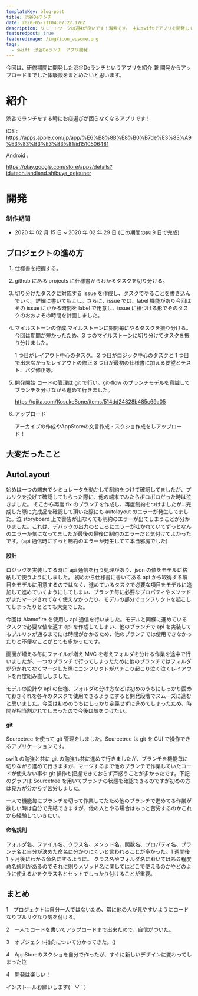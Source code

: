 ```yaml
---
templateKey: blog-post
title: 渋谷Deランチ
date: 2020-05-21T04:07:27.176Z
description: リモートワークは週4が良いです！海紫です。　主にswiftでアプリを開発してます。
featuredpost: true
featuredimage: /img/icon_ausome.png
tags:
  - swift　渋谷Deランチ　アプリ開発
---
```

今回は、研修期間に開発した渋谷Deランチというアプリを紹介 兼 開発からアップロードまでした体験談をまとめたいと思います。

# 紹介

渋谷でランチをする時にお店選びが困らなくなるアプリです！

iOS :　<https://apps.apple.com/jp/app/%E6%B8%8B%E8%B0%B7de%E3%83%A9%E3%83%B3%E3%83%81/id1510506481>

Android :

<https://play.google.com/store/apps/details?id=tech.landland.shibuya_dejeuner>

# 開発

### 制作期間

* 2020 年 02 月 15 日 ~ 2020 年 02 年 29 日 (この期間の内 9 日で完成)

## プロジェクトの進め方

1. 仕様書を把握する。
2. github にある projects に仕様書からわかるタスクを切り分ける。
3. 切り分けたタスクに対応する issue を作成し、タスクでやることを書き込んでいく。詳細に書いてもよし。さらに、issue では、label 機能があり今回はその issue にかかる時間を label で用意し、issue に紐づける形でそのタスクのおおよその時間を計画しました。
4. マイルストーンの作成  マイルストーンに期間毎にやるタスクを振り分ける。
   今回は期間が短かったため、3 つのマイルストーンに切り分けてタスクを振り分けました。

    1 つ目がレイアウト中心のタスク。  2 つ目がロジック中心のタスクと 1 つ目で出来なかったレイアウトの修正  3 つ目が最初の仕様書に加える要望とテスト、バグ修正等。
5. 開発開始 コードの管理は git で行い。git-flow のブランチモデルを意識してブランチを分けながら進めて行きました。

   https://qiita.com/KosukeSone/items/514dd24828b485c69a05
6. アップロード

   アーカイブの作成やAppStoreの文言作成・スクショ作成をしアップロード！

## 大変だったこと

## AutoLayout

始めは一つの端末でシミュレータを動かして制約をつけて確認してましたが、プルリクを投げて確認してもらった際に、他の端末でみたらボロボロだった時は泣きました。 そこから再度 fix のブランチを作成し、再度制約をつけましたが...完成した際に完成品を確認して頂いた際にも autolayout のエラーが発生してました。泣
storyboard 上で警告が出なくても制約のエラーが出てしまうことが分かりました。これは、デバックの出力のところにエラーが吐かれていてずっとなんのエラーか気になってましたが最後の最後に制約のエラーだと気付けてよかったです。(api 通信時にずっと制約のエラーが発生してて本当邪魔でした)

#### 設計

 ロジックを実装してる時に api 通信を行う処理があり、json の値をモデルに格納して使うようにしました。 初めから仕様書に書いてある api から取得する項目をモデルに用意するのではなく、進めているタスクで必要な項目をモデルに追加して進めていくようにしてしまい、ブランチ毎に必要なプロパティやメソッドがまだマージされてなく使えなかったり、モデルの部分でコンフリクトを起こしてしまったりととても大変でした。

今回は Alamofire を使用し api 通信を行いました。モデルと同様に進めているタスクで必要な値を返す api を作成してしまい、他のブランチで api を実装してもプルリクが通るまでには時間がかかるため、他のブランチでは使用できなかったりと不便なことがとても多かったです。

画面が増える毎にファイルが増え MVC を考えフォルダを分ける作業を途中で行いましたが、一つのブランチで行ってしまったために他のブランチではフォルダが分かれてなくマージした際にコンフリクトがバチこり起こり泣く泣くレイアウトを再度組み直ししました。

モデルの設計や api の仕様、フォルダの分け方などは初めのうちにしっかり固めておきそれを各々のタスクで使用できるようにすると開発段階でスムーズに進むと思いました。今回は初めのうちにしっかり定義せずに進めてしまったため、時間が相当割かれてしまったので今後は気をつけたい。

#### **git**

Sourcetree を使って git 管理をしました。Sourcetree は git を GUI で操作できるアプリケーションです。

swift の勉強と共に git の勉強も共に進めて行きましたが、ブランチを機能毎に切りながら進めて行きますが、マージするまで他のブランチで作業していたコードが使えない事や git 操作も把握できておらず戸惑うことが多かったです。下記のグラフは Sourcetree を用いてブランチの状態を確認できるのですが初めの方は見方が分からず苦労しました。

 一人で機能毎にブランチを切って作業してたため他のブランチで進めてる作業が欲しい時は自分で完結できますが、他の人とやる場合はもっと苦労するのかこれから経験していきたい。

#### 命名規則

フォルダ名、ファイル名、クラス名、メソッド名、関数名、プロパティ名、ブランチ名と自分が決めた命名に分かりにくいと言われることが多かった。1 週間後 1 ヶ月後にわかる命名にするように。 クラス名やフォルダ名においてはある程度命名規則があるのでそれに則りメソッド名に関してはどこで使えるのかやどのように使えるかをクラス名とセットでしっかり付けることが重要。

## まとめ

1　プロジェクトは自分一人ではないため、常に他の人が見やすいようにコードなりプルリクなり気を付ける。

2　一人でコードを書いてアップロードまで出来たので、自信がついた。

3　オブジェクト指向について分かってきた。()

4　AppStoreのスクショを自分で作ったが、すぐに新しいデザインに変わってしまった泣

4　開発は楽しい！

インストールお願いします( ´ ▽ ` )